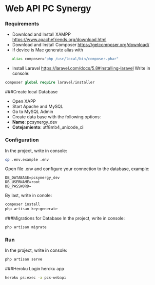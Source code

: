# Web API PC Synergy
### Requirements
- Download and Install XAMPP https://www.apachefriends.org/download.html
- Download and Install Composer https://getcomposer.org/download/
- If device is Mac generate alias with
```bash
   alias composer="php /usr/local/bin/composer.phar"
```
- Install Laravel https://laravel.com/docs/5.8#installing-laravel
Write in console:
```php
composer global require laravel/installer
```

###Create local Database
- Open XAPP
- Start Apache and MySQL
- Go to MySQL Admin
- Create data base with the following options:
 - **Name**: pcsynergy_dev
 - **Cotejamiento**: utf8mb4_unicode_ci

### Configuration
In the project, write in console:
```bash
cp .env.example .env
```
Open file .env and configure your connection to the database, example:
```
DB_DATABASE=pcsynergy_dev
DB_USERNAME=root
DB_PASSWORD=
```
By last, write in conole:
```bash
composer install
php artisan key:generate
```

###Migrations for Database
In the project, write in console:
```bash
php artisan migrate
```

### Run
In the project, write in console:
```bash
php artisan serve
```

###Heroku
Login heroku app
```bash
heroku ps:exec -a pcs-webapi
```
